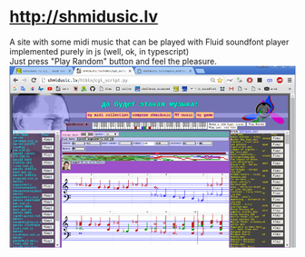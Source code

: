 # http://shmidusic.lv
A site with some midi music that can be played with Fluid soundfont player implemented purely in js (well, ok, in typescript)<br/>
Just press "Play Random" button and feel the pleasure.<br/>
![alt tag](/screenshot.png)
